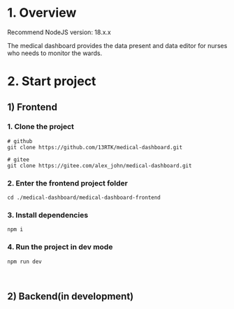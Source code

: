 # 1. Overview

Recommend NodeJS version: 18.x.x

The medical dashboard provides the data present and data editor for nurses who needs to monitor the wards.
&nbsp;

# 2. Start project

## 1) Frontend

### 1. Clone the project

```shell
# github
git clone https://github.com/13RTK/medical-dashboard.git

# gitee
git clone https://gitee.com/alex_john/medical-dashboard.git
```

### 2. Enter the frontend project folder

```shell
cd ./medical-dashboard/medical-dashboard-frontend
```

### 3. Install dependencies

```shell
npm i
```

### 4. Run the project in dev mode

```shell
npm run dev
```

&nbsp;

## 2) Backend(in development)
